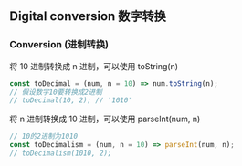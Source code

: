 ## Digital conversion 数字转换

### Conversion (进制转换)

将 10 进制转换成 n 进制，可以使用 toString(n)

```js
const toDecimal = (num, n = 10) => num.toString(n);
// 假设数字10要转换成2进制
// toDecimal(10, 2); // '1010'
```

将 n 进制转换成 10 进制，可以使用 parseInt(num, n)

```js
// 10的2进制为1010
const toDecimalism = (num, n = 10) => parseInt(num, n);
// toDecimalism(1010, 2);
```
